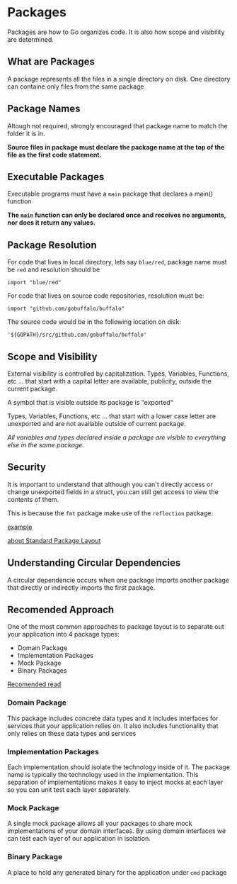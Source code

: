 # Packages
Packages are how to Go organizes code. It is also how scope and
visibility are determined.

## What are Packages
A package represents all the files in a single directory on disk.
One directory can containe only files from the same package

## Package Names
Altough not required, strongly encouraged that package name to match the folder it is in.

**Source files in package must declare the package name at the top
of the file as the first code statement.**

## Executable Packages
Executable programs must have a `main` package that declares
a main() function

**The `main` function can only be declared once and receives no
arguments, nor does it return any values.**

## Package Resolution
For code that lives in local directory, lets say `blue/red`,
package name must be `red` and resolution should be
```
import "blue/red"
```

For code that lives on source code repositories, resolution must be:
```
import "github.com/gobuffalo/buffalo"
```

The source code would be in the following location on disk:
```
'${GOPATH}/src/github.com/gobuffalo/buffalo'
```

## Scope and Visibility
External visibility is controlled by capitalization. Types,
Variables, Functions, etc ... that start with a capital letter
are available, publicity, outside the current package.

A symbol that is visible outside its package is "exported"

Types, Variables, Functions, etc ... that start with a lower
case letter are unexported and are not available outside of current
package.

*All variables and types declared inside a package are visible
to everything else in the same package.*

## Security
It is important to understand that although you can't directly
access or change unexported fields in a struct, you can still
get access to view the contents of them.

This is because the `fmt` package make use of the
`reflection` package.

[example](./reflection/main.go)

[about Standard Package
Layout](https://medium.com/@benbjohnson/standard-package-layout-7cdbc8391fc1)


## Understanding Circular Dependencies
A circular dependencie occurs when one package imports another package
that directly or indirectly imports the first package.

## Recomended Approach
One of the most common approaches to package layout is to separate out your application into 4 package types:
  - Domain Package
  - Implementation Packages
  - Mock Package
  - Binary Packages

[Recomended
read](https://8thlight.com/blog/uncle-bob/2012/08/13/the-clean-architecture.html)

### Domain Package
This package includes concrete data types and it includes interfaces for
services that your application relies on. It also includes functionality
that only relies on these data types and services

### Implementation Packages
Each implementation should isolate the technology inside of it. The package name is typically the technology used in the implementation. This separation of implementations makes it easy to inject mocks at each layer so you can unit test each layer separately.

### Mock Package
A single mock package allows all your packages to share mock
implementations of your domain interfaces. By using domain interfaces we
can test each layer of our application in isolation.

### Binary Package
A place to hold any generated binary for the application under `cmd`
package
